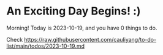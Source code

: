 # An Exciting Day Begins! :)

Morning! Today is 2023-10-19, and you have 0 things to do.

Check https://raw.githubusercontent.com/cauliyang/to-do-list/main/todos/2023-10-19.md